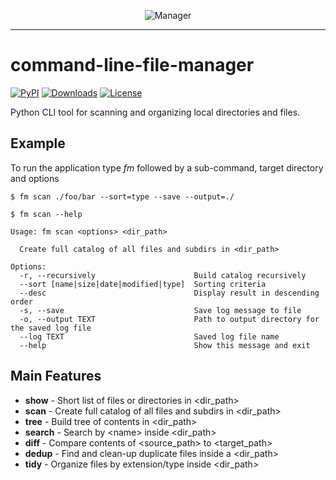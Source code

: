 <p align="center">
  <img src="https://github.com/kaliv0/command-line-file-manager/blob/main/assets/fm-snake.jpg?raw=true" alt="Manager">
</p>

---

# command-line-file-manager

[![PyPI](https://img.shields.io/pypi/v/command-line-file-manager.svg)](https://pypi.org/project/command-line-file-manager/)
[![Downloads](https://static.pepy.tech/badge/command-line-file-manager)](https://pepy.tech/projects/command-line-file-manager)
[![License](https://img.shields.io/badge/License-MIT-yellow?style=flat-square)](https://github.com/kaliv0/command-line-file-manager/blob/main/LICENSE)

Python CLI tool for scanning and organizing local directories and files.

## Example

To run the application type <i>fm</i> followed by a sub-command, target directory and options
```console
$ fm scan ./foo/bar --sort=type --save --output=./
```

```console
$ fm scan --help

Usage: fm scan <options> <dir_path>

  Create full catalog of all files and subdirs in <dir_path>

Options:
  -r, --recursively                      Build catalog recursively
  --sort [name|size|date|modified|type]  Sorting criteria
  --desc                                 Display result in descending order
  -s, --save                             Save log message to file
  -o, --output TEXT                      Path to output directory for the saved log file
  --log TEXT                             Saved log file name
  --help                                 Show this message and exit
```

## Main Features
- <b>show</b> -   Short list of files or directories in <dir_path>
- <b>scan</b> -   Create full catalog of all files and subdirs in <dir_path>
- <b>tree</b> -   Build tree of contents in <dir_path>
- <b>search</b> - Search by <nаmе> inside <dir_path>
- <b>diff</b> -   Compare contents of <source_path> to <target_path>
- <b>dedup</b> -  Find and clean-up duplicate files inside a <dir_path>
- <b>tidy</b> -   Organize files by extension/type inside <dir_path>
